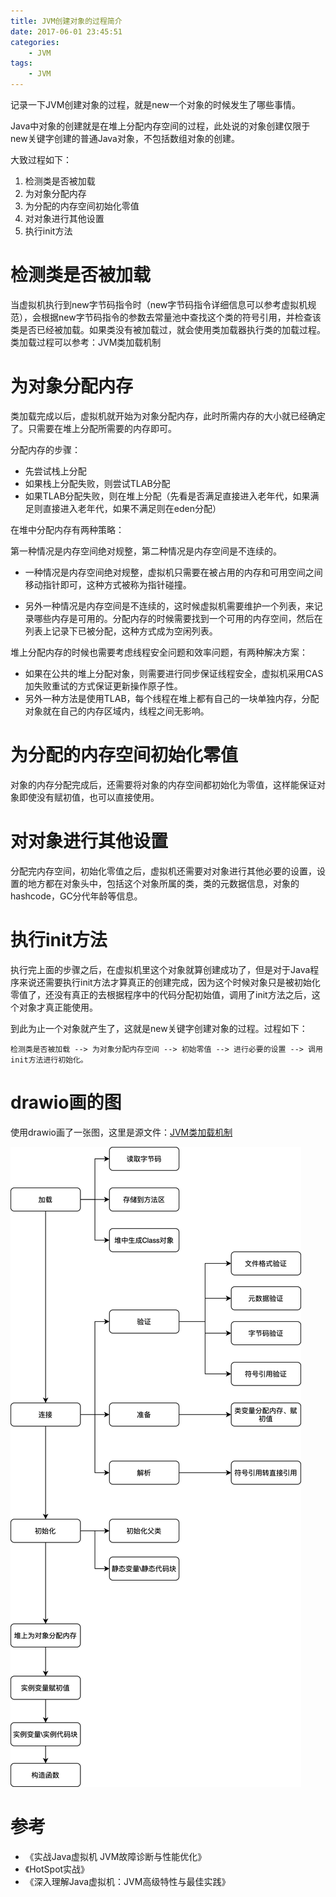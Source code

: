 ```yaml
---
title: JVM创建对象的过程简介
date: 2017-06-01 23:45:51
categories: 
	- JVM
tags:
	- JVM
---
```

记录一下JVM创建对象的过程，就是new一个对象的时候发生了哪些事情。

<!--more-->

Java中对象的创建就是在堆上分配内存空间的过程，此处说的对象创建仅限于new关键字创建的普通Java对象，不包括数组对象的创建。

大致过程如下：

1. 检测类是否被加载
2. 为对象分配内存
3. 为分配的内存空间初始化零值
4. 对对象进行其他设置
5. 执行init方法

# 检测类是否被加载

当虚拟机执行到new字节码指令时（new字节码指令详细信息可以参考虚拟机规范），会根据new字节码指令的参数去常量池中查找这个类的符号引用，并检查该类是否已经被加载。如果类没有被加载过，就会使用类加载器执行类的加载过程。类加载过程可以参考：JVM类加载机制

# 为对象分配内存

类加载完成以后，虚拟机就开始为对象分配内存，此时所需内存的大小就已经确定了。只需要在堆上分配所需要的内存即可。

分配内存的步骤：

- 先尝试栈上分配
- 如果栈上分配失败，则尝试TLAB分配
- 如果TLAB分配失败，则在堆上分配（先看是否满足直接进入老年代，如果满足则直接进入老年代，如果不满足则在eden分配）

在堆中分配内存有两种策略：

第一种情况是内存空间绝对规整，第二种情况是内存空间是不连续的。

* 一种情况是内存空间绝对规整，虚拟机只需要在被占用的内存和可用空间之间移动指针即可，这种方式被称为指针碰撞。

* 另外一种情况是内存空间是不连续的，这时候虚拟机需要维护一个列表，来记录哪些内存是可用的。分配内存的时候需要找到一个可用的内存空间，然后在列表上记录下已被分配，这种方式成为空闲列表。

堆上分配内存的时候也需要考虑线程安全问题和效率问题，有两种解决方案：

* 如果在公共的堆上分配对象，则需要进行同步保证线程安全，虚拟机采用CAS加失败重试的方式保证更新操作原子性。
* 另外一种方法是使用TLAB，每个线程在堆上都有自己的一块单独内存，分配对象就在自己的内存区域内，线程之间无影响。

# 为分配的内存空间初始化零值

对象的内存分配完成后，还需要将对象的内存空间都初始化为零值，这样能保证对象即使没有赋初值，也可以直接使用。

# 对对象进行其他设置

分配完内存空间，初始化零值之后，虚拟机还需要对对象进行其他必要的设置，设置的地方都在对象头中，包括这个对象所属的类，类的元数据信息，对象的hashcode，GC分代年龄等信息。

# 执行init方法

执行完上面的步骤之后，在虚拟机里这个对象就算创建成功了，但是对于Java程序来说还需要执行init方法才算真正的创建完成，因为这个时候对象只是被初始化零值了，还没有真正的去根据程序中的代码分配初始值，调用了init方法之后，这个对象才真正能使用。

到此为止一个对象就产生了，这就是new关键字创建对象的过程。过程如下：

```
检测类是否被加载 --> 为对象分配内存空间 --> 初始零值 --> 进行必要的设置 --> 调用init方法进行初始化。
```

# drawio画的图

使用drawio画了一张图，这里是源文件：[JVM类加载机制](JVM类加载机制.drawio)

![JVM类加载机制](./JVM创建对象的过程简介/JVM类加载机制.png)

# 参考

- 《实战Java虚拟机 JVM故障诊断与性能优化》
- 《HotSpot实战》
- 《深入理解Java虚拟机：JVM高级特性与最佳实践》